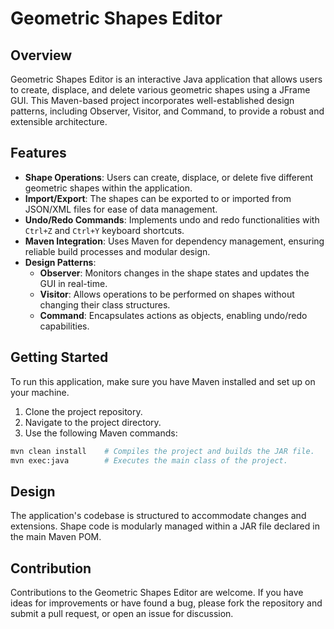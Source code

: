 
# Geometric Shapes Editor

## Overview
Geometric Shapes Editor is an interactive Java application that allows users to create, displace, and delete various geometric shapes using a JFrame GUI. This Maven-based project incorporates well-established design patterns, including Observer, Visitor, and Command, to provide a robust and extensible architecture.

## Features
- **Shape Operations**: Users can create, displace, or delete five different geometric shapes within the application.
- **Import/Export**: The shapes can be exported to or imported from JSON/XML files for ease of data management.
- **Undo/Redo Commands**: Implements undo and redo functionalities with `Ctrl+Z` and `Ctrl+Y` keyboard shortcuts.
- **Maven Integration**: Uses Maven for dependency management, ensuring reliable build processes and modular design.
- **Design Patterns**:
  - **Observer**: Monitors changes in the shape states and updates the GUI in real-time.
  - **Visitor**: Allows operations to be performed on shapes without changing their class structures.
  - **Command**: Encapsulates actions as objects, enabling undo/redo capabilities.

## Getting Started
To run this application, make sure you have Maven installed and set up on your machine.

1. Clone the project repository.
2. Navigate to the project directory.
3. Use the following Maven commands:

```bash
mvn clean install    # Compiles the project and builds the JAR file.
mvn exec:java        # Executes the main class of the project.
```

## Design
The application's codebase is structured to accommodate changes and extensions. Shape code is modularly managed within a JAR file declared in the main Maven POM.

## Contribution
Contributions to the Geometric Shapes Editor are welcome. If you have ideas for improvements or have found a bug, please fork the repository and submit a pull request, or open an issue for discussion.


